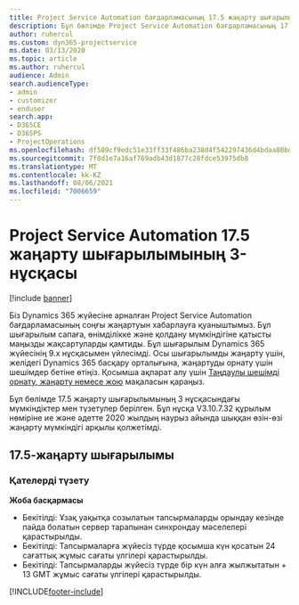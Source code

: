 ```yaml
---
title: Project Service Automation бағдарламасының 17.5 жаңарту шығарылымы, Hotfix, 3-нұсқасындағы жаңалықтар немесе өзгерістер
description: Бұл бөлімде Project Service Automation бағдарламасының 17.5 жаңарту шығарылымының 3 нұсқасындағы қолжетімді мүмкіндіктер мен түзетулер берілген.
author: ruhercul
ms.custom: dyn365-projectservice
ms.date: 03/13/2020
ms.topic: article
ms.author: ruhercul
audience: Admin
search.audienceType:
- admin
- customizer
- enduser
search.app:
- D365CE
- D365PS
- ProjectOperations
ms.openlocfilehash: df589cf9edc51e33ff33f486ba238d4f542297436d4bdaa80bd8af59b65e7481
ms.sourcegitcommit: 7f8d1e7a16af769adb43d1877c28fdce53975db8
ms.translationtype: MT
ms.contentlocale: kk-KZ
ms.lasthandoff: 08/06/2021
ms.locfileid: "7006659"
---
```

# <a name="project-service-automation-update-release-175-v3"></a>Project Service Automation 17.5 жаңарту шығарылымының 3-нұсқасы

[!include [banner](../includes/psa-now-project-operations.md)]

Біз Dynamics 365 жүйесіне арналған Project Service Automation бағдарламасының соңғы жаңартуын хабарлауға қуаныштымыз. Бұл шығарылым сапаға, өнімділікке және қолдану мүмкіндігіне қатысты маңызды жақсартуларды қамтиды.  Бұл шығарылым Dynamics 365 жүйесінің 9.x нұсқасымен үйлесімді. Осы шығарылымды жаңарту үшін, желідегі Dynamics 365 басқару орталығына, жаңартуды орнату үшін шешімдер бетіне өтіңіз. Қосымша ақпарат алу үшін [Таңдаулы шешімді орнату, жаңарту немесе жою](/power-platform/admin/install-remove-preferred-solution) мақаласын қараңыз.

Бұл бөлімде 17.5 жаңарту шығарылымының 3 нұсқасындағы мүмкіндіктер мен түзетулер берілген. Бұл нұсқа V3.10.7.32 құрылым нөміріне ие және әдетте 2020 жылдың наурыз айында шыққан өзін-өзі жаңарту мүмкіндігі арқылы қолжетімді.


## <a name="update-release-175"></a>17.5-жаңарту шығарылымы

### <a name="bug-fixes"></a>Қателерді түзету


**Жоба басқармасы**

- Бекітілді: Ұзақ уақытқа созылатын тапсырмаларды орындау кезінде пайда болатын сервер тарапынан синхрондау мәселелері қарастырылды.
- Бекітілді: Тапсырмаларға жүйесіз түрде қосымша күн қосатын 24 сағаттық жұмыс сағаты үлгілері қарастырылды.
- Бекітілді: Тапсырмаларды жүйесіз түрде бір күн алға жылжытатын + 13 GMT жұмыс сағаты үлгілері қарастырылды.



[!INCLUDE[footer-include](../includes/footer-banner.md)]